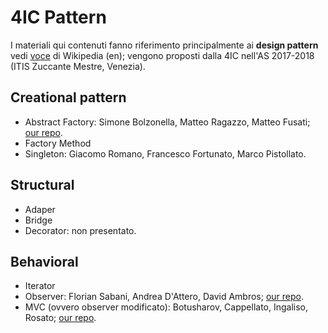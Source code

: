 # 4IC Pattern

I materiali qui contenuti fanno riferimento principalmente ai **design pattern** vedi [voce](https://en.wikipedia.org/wiki/Design_Patterns) di Wikipedia (en); vengono proposti dalla 4IC nell'AS 2017-2018 (ITIS Zuccante Mestre, Venezia).

## Creational pattern

- Abstract Factory: Simone Bolzonella, Matteo Ragazzo, Matteo Fusati; [our repo](https://github.com/Bolzo13/Abstract-Factory).
- Factory Method
- Singleton: Giacomo Romano, Francesco Fortunato, Marco Pistollato.

## Structural

- Adaper
- Bridge
- Decorator: non presentato.

## Behavioral

- Iterator
- Observer: Florian Sabani, Andrea D'Attero, David Ambros; [our repo](https://github.com/datteroandrea/Pattern_Observer).
- MVC (ovvero observer modificato): Botusharov, Cappellato, Ingaliso, Rosato; [our repo](https://github.com/ObZenTish/Pattern-MVC).